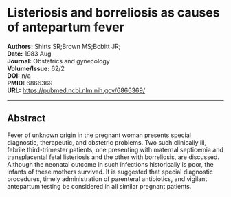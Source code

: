 # Listeriosis and borreliosis as causes of antepartum fever

**Authors:** Shirts SR;Brown MS;Bobitt JR;  
**Date:** 1983 Aug  
**Journal:** Obstetrics and gynecology  
**Volume/Issue:** 62/2  
**DOI:** n/a  
**PMID:** 6866369  
**URL:** https://pubmed.ncbi.nlm.nih.gov/6866369/

---

## Abstract

Fever of unknown origin in the pregnant woman presents special diagnostic, therapeutic, and obstetric problems. Two such clinically ill, febrile third-trimester patients, one presenting with maternal septicemia and transplacental fetal listeriosis and the other with borreliosis, are discussed. Although the neonatal outcome in such infections historically is poor, the infants of these mothers survived. It is suggested that special diagnostic procedures, timely administration of parenteral antibiotics, and vigilant antepartum testing be considered in all similar pregnant patients.
